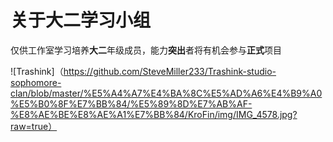 # 关于大二学习小组

仅供工作室学习培养**大二**年级成员，能力**突出**者将有机会参与**正式**项目  

![Trashink]（https://github.com/SteveMiller233/Trashink-studio-sophomore-clan/blob/master/%E5%A4%A7%E4%BA%8C%E5%AD%A6%E4%B9%A0%E5%B0%8F%E7%BB%84/%E5%89%8D%E7%AB%AF-%E8%AE%BE%E8%AE%A1%E7%BB%84/KroFin/img/IMG_4578.jpg?raw=true）

